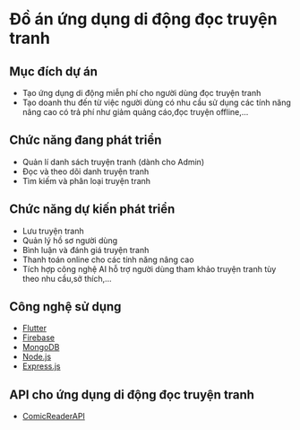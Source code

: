 # Đồ án ứng dụng di động đọc truyện tranh
## Mục đích dự án
- Tạo ứng dụng di động miễn phí cho người dùng đọc truyện tranh
- Tạo doanh thu đến từ việc người dùng có nhu cầu sử dụng các tính năng nâng cao có trả phí như giảm quảng cáo,đọc truyện offline,...
## Chức năng đang phát triển
- Quản lí danh sách truyện tranh (dành cho Admin)
- Đọc và theo dõi danh truyện tranh
- Tìm kiếm và phân loại truyện tranh
## Chức năng dự kiến phát triển
- Lưu truyện tranh
- Quản lý hồ sơ người dùng
- Bình luận và đánh giá truyện tranh 
- Thanh toán online cho các tính năng nâng cao
- Tích hợp công nghệ AI hỗ trợ người dùng tham khảo truyện tranh tùy theo nhu cầu,sở thích,...
## Công nghệ sử dụng
- [Flutter](https://flutter.dev/)
- [Firebase](https://firebase.google.com/)
- [MongoDB](https://www.mongodb.com/)
- [Node.js](https://nodejs.org/en)
- [Express.js](https://expressjs.com/)
## API cho ứng dụng di động đọc truyện tranh
- [ComicReaderAPI](https://github.com/taingo321/ComicReaderAPI.git)
